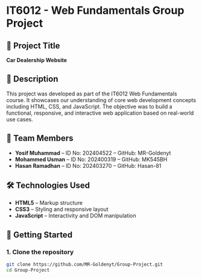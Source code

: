 # IT6012 - Web Fundamentals Group Project

## 📌 Project Title

**Car Dealership Website**

## 📄 Description

This project was developed as part of the IT6012 Web Fundamentals course. It showcases our understanding of core web development concepts including HTML, CSS, and JavaScript. The objective was to build a functional, responsive, and interactive web application based on real-world use cases.

## 👥 Team Members

- **Yosif Muhammad** – ID No: 202404522 – GitHub: MR-Goldenyt
- **Mohammed Usman** – ID No: 202400319 – GitHub: MK545BH
- **Hasan Ramadhan** – ID No: 202403270 – GitHub: Hasan-81

## 🛠️ Technologies Used

- **HTML5** – Markup structure
- **CSS3** – Styling and responsive layout
- **JavaScript** – Interactivity and DOM manipulation

## 🚀 Getting Started

### 1. Clone the repository
```bash
git clone https://github.com/MR-Goldenyt/Group-Project.git
cd Group-Project
